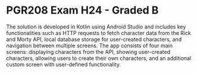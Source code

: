 # PGR208 Exam H24 - Graded B

The solution is developed in Kotlin using Android Studio and includes key functionalities such as HTTP requests to fetch character data from the Rick and Morty API, local database storage for user-created characters, and navigation between multiple screens. The app consists of four main screens: displaying characters from the API, showing user-created characters, allowing users to create their own characters, and an additional custom screen with user-defined functionality. 
